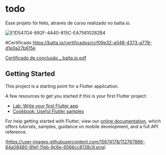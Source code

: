 
# todo

Esse projeto foi feito, através de curso realizado no balta.io.

![E1D547D4-892F-4A40-815C-EA75610282B4](https://user-images.githubusercontent.com/15674178/112767886-84a08480-8fef-11eb-9c6e-6566cc8138c9.png)


#Certificado
https://balta.io/certificados/ccf09e32-a048-4373-a778-d1e0a27b615e


[Certificado de conclusão _ balta.io.pdf](https://github.com/JoseAugustoAlves/TodoApp/files/6218050/Certificado.de.conclusao._.balta.io.pdf)


## Getting Started

This project is a starting point for a Flutter application.

A few resources to get you started if this is your first Flutter project:

- [Lab: Write your first Flutter app](https://flutter.dev/docs/get-started/codelab)
- [Cookbook: Useful Flutter samples](https://flutter.dev/docs/cookbook)

For help getting started with Flutter, view our
[online documentation](https://flutter.dev/docs), which offers tutorials,
samples, guidance on mobile development, and a full API reference.


(https://user-images.githubusercontent.com/15674178/112767886-84a08480-8fef-11eb-9c6e-6566cc8138c9.png)
